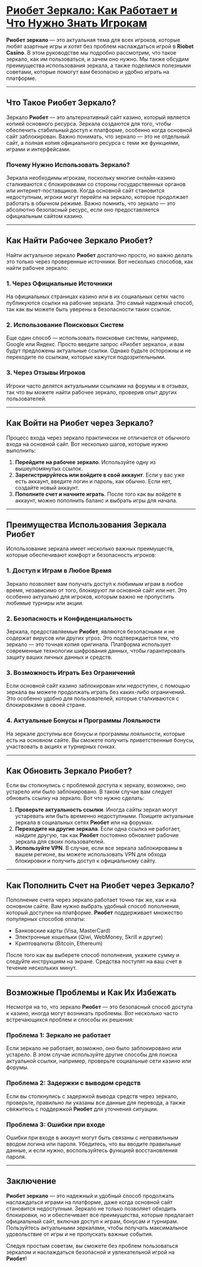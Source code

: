 # [Риобет Зеркало: Как Работает и Что Нужно Знать Игрокам](https://brandplay.link/TnjsxFvH)

**Риобет зеркало** — это актуальная тема для всех игроков, которые любят азартные игры и хотят без проблем наслаждаться игрой в **Riobet Casino**. В этом руководстве мы подробно рассмотрим, что такое зеркало, как им пользоваться, и зачем оно нужно. Мы также обсудим преимущества использования зеркала, а также поделимся полезными советами, которые помогут вам безопасно и удобно играть на платформе.

***

## Что Такое Риобет Зеркало?

Зеркало **Риобет** — это альтернативный сайт казино, который является копией основного ресурса. Зеркала создаются для того, чтобы обеспечить стабильный доступ к платформе, особенно когда основной сайт заблокирован. Важно понимать, что зеркало — это не отдельный сайт, а полная копия официального ресурса с теми же функциями, играми и интерфейсами.

### Почему Нужно Использовать Зеркало?

Зеркала необходимы игрокам, поскольку многие онлайн-казино сталкиваются с блокировками со стороны государственных органов или интернет-поставщиков. Когда основной сайт становится недоступным, игроки могут перейти на зеркало, которое продолжает работать в обычном режиме. Важно помнить, что зеркало — это абсолютно безопасный ресурс, если оно предоставляется официальным сайтом казино.

***

## Как Найти Рабочее Зеркало Риобет?

Найти актуальное зеркало **Риобет** достаточно просто, но важно делать это только через проверенные источники. Вот несколько способов, как найти рабочее зеркало:

### 1. Через Официальные Источники

На официальных страницах казино или в их социальных сетях часто публикуются ссылки на рабочие зеркала. Это самый надежный способ, так как вы можете быть уверены в безопасности таких ссылок.

### 2. Использование Поисковых Систем

Еще один способ — использовать поисковые системы, например, Google или Яндекс. Просто введите запрос «Риобет зеркало», и вам будут предложены актуальные ссылки. Однако будьте осторожны и не переходите по ссылкам, которые кажутся подозрительными.

### 3. Через Отзывы Игроков

Игроки часто делятся актуальными ссылками на форумы и в отзывах, так что вы можете найти рабочее зеркало, проверив опыт других пользователей.

***

## Как Войти на Риобет через Зеркало?

Процесс входа через зеркало практически не отличается от обычного входа на основной сайт. Вот несколько шагов, которые нужно выполнить:

1. **Перейдите на рабочее зеркало**. Используйте одну из вышеупомянутых ссылок.
2. **Зарегистрируйтесь или войдите в свой аккаунт**. Если у вас уже есть аккаунт, введите логин и пароль, как обычно. Если нет, создайте новый аккаунт.
3. **Пополните счет и начните играть**. После того как вы войдете в аккаунт, можно пополнить баланс и выбрать игры для начала.

***

## Преимущества Использования Зеркала Риобет

Использование зеркала имеет несколько важных преимуществ, которые обеспечивают комфорт и безопасность игроков:

### 1. Доступ к Играм в Любое Время

Зеркало позволяет вам получать доступ к любимым играм в любое время, независимо от того, блокируют ли основной сайт или нет. Это особенно актуально для игроков, которым важно не пропустить любимые турниры или акции.

### 2. Безопасность и Конфиденциальность

Зеркала, предоставляемые **Риобет**, являются безопасными и не содержат вирусов или других угроз. Это подтверждается тем, что зеркало — это точная копия оригинала. Платформа использует современные технологии шифрования данных, чтобы гарантировать защиту ваших личных данных и средств.

### 3. Возможность Играть Без Ограничений

Если основной сайт казино заблокирован или недоступен, с помощью зеркала вы можете продолжать играть без каких-либо ограничений. Это особенно удобно для пользователей, которые сталкиваются с блокировками в своей стране.

### 4. Актуальные Бонусы и Программы Лояльности

На зеркале доступны все бонусы и программы лояльности, которые есть на основном сайте. Вы сможете получить приветственные бонусы, участвовать в акциях и турнирных гонках.

***

## Как Обновить Зеркало Риобет?

Если вы столкнулись с проблемой доступа к зеркалу, возможно, оно устарело или было заблокировано. В таком случае вам следует обновить ссылку на зеркало. Вот что нужно сделать:

1. **Проверьте актуальность ссылки**. Иногда сайты зеркал могут устаревать или быть временно недоступными. Поищите актуальные зеркала в социальных сетях **Риобет** или на форумах.
2. **Переходите на другие зеркала**. Если одна ссылка не работает, найдите другую, так как **Риобет** постоянно обновляет рабочие зеркала для своих пользователей.
3. **Используйте VPN**. В случае, если все зеркала заблокированы в вашем регионе, вы можете использовать VPN для обхода блокировки и получить доступ к официальному сайту.

***

## Как Пополнить Счет на Риобет через Зеркало?

Пополнение счета через зеркало работает точно так же, как и на основном сайте. Вам нужно выбрать удобный способ пополнения, который доступен на платформе. **Риобет** поддерживает множество популярных способов оплаты:

* Банковские карты (Visa, MasterCard)
* Электронные кошельки (Qiwi, WebMoney, Skrill и другие)
* Криптовалюты (Bitcoin, Ethereum)

После того как вы выберете способ пополнения, укажите сумму и следуйте инструкциям на экране. Средства поступят на ваш счет в течение нескольких минут.

***

## Возможные Проблемы и Как Их Избежать

Несмотря на то, что зеркало **Риобет** — это безопасный способ доступа к казино, иногда могут возникать проблемы. Вот несколько часто встречающихся проблем и способы их решения:

### Проблема 1: Зеркало не работает

Если зеркало не работает, возможно, оно было заблокировано или устарело. В этом случае используйте другие способы для поиска актуальной ссылки, например, проверьте социальные сети казино или форумы.

### Проблема 2: Задержки с выводом средств

Если вы столкнулись с задержкой вывода средств через зеркало, проверьте, правильно ли указаны все данные для перевода, а также свяжитесь с поддержкой **Риобет** для уточнения ситуации.

### Проблема 3: Ошибки при входе

Ошибки при входе в аккаунт могут быть связаны с неправильным вводом логина или пароля. Убедитесь, что вы вводите правильные данные, и если нужно, воспользуйтесь функцией восстановления пароля.

***

## Заключение

**Риобет зеркало** — это надежный и удобный способ продолжать наслаждаться играми на платформе, даже когда основной сайт становится недоступным. Зеркало не только позволяет обходить блокировки, но и обеспечивает все преимущества, которые предлагает официальный сайт, включая доступ к играм, бонусам и турнирам. Пользуйтесь актуальными зеркалами, чтобы получать максимальное удовольствие от игры и не пропускать важные события.

Следуя простым советам, вы сможете без проблем пользоваться зеркалом и наслаждаться безопасной и увлекательной игрой на **Риобет**!
